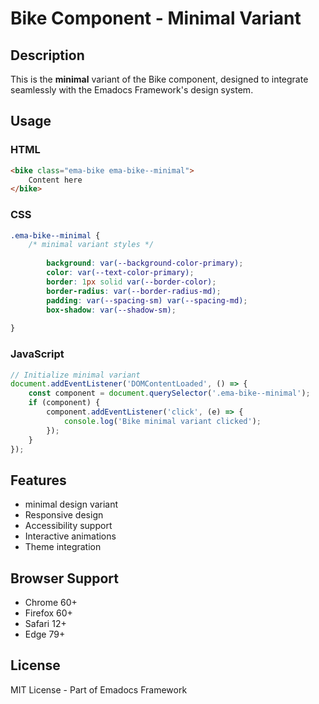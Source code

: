 # Bike Component - Minimal Variant

## Description
This is the **minimal** variant of the Bike component, designed to integrate seamlessly with the Emadocs Framework's design system.

## Usage

### HTML
```html
<bike class="ema-bike ema-bike--minimal">
    Content here
</bike>
```

### CSS
```css
.ema-bike--minimal {
    /* minimal variant styles */
    
        background: var(--background-color-primary);
        color: var(--text-color-primary);
        border: 1px solid var(--border-color);
        border-radius: var(--border-radius-md);
        padding: var(--spacing-sm) var(--spacing-md);
        box-shadow: var(--shadow-sm);
    
}
```

### JavaScript
```javascript
// Initialize minimal variant
document.addEventListener('DOMContentLoaded', () => {
    const component = document.querySelector('.ema-bike--minimal');
    if (component) {
        component.addEventListener('click', (e) => {
            console.log('Bike minimal variant clicked');
        });
    }
});
```

## Features
- minimal design variant
- Responsive design
- Accessibility support
- Interactive animations
- Theme integration

## Browser Support
- Chrome 60+
- Firefox 60+
- Safari 12+
- Edge 79+

## License
MIT License - Part of Emadocs Framework
